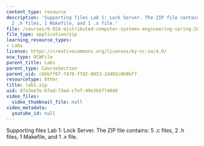 ```yaml
---
content_type: resource
description: 'Supporting files Lab 1: Lock Server. The ZIP file contains: 5 .c files,
  2 .h files, 1 Makefile, and 1 .x file.'
file: /courses/6-824-distributed-computer-systems-engineering-spring-2006/87a3ee7eb7ad73adcfe749e3b5f749dd_lab1.zip
file_type: application/zip
learning_resource_types:
- Labs
license: https://creativecommons.org/licenses/by-nc-sa/4.0/
ocw_type: OCWFile
parent_title: Labs
parent_type: CourseSection
parent_uid: c6bbff67-7478-f7d2-6053-2d402c0b0bf7
resourcetype: Other
title: lab1.zip
uid: 87a3ee7e-b7ad-73ad-cfe7-49e3b5f749dd
video_files:
  video_thumbnail_file: null
video_metadata:
  youtube_id: null
---
```

Supporting files Lab 1: Lock Server. The ZIP file contains: 5 .c files, 2 .h files, 1 Makefile, and 1 .x file.
